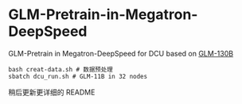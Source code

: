 # GLM-Pretrain-in-Megatron-DeepSpeed
GLM-Pretrain in Megatron-DeepSpeed for DCU based on [GLM-130B](https://github.com/THUDM/GLM-130B)

```
bash creat-data.sh # 数据预处理
sbatch dcu_run.sh # GLM-11B in 32 nodes
```

稍后更新更详细的 README
